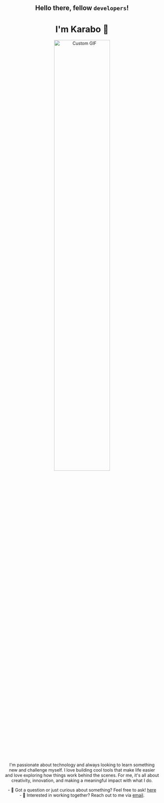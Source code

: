 <div align="center">
  <h2>Hello there, fellow <code>developers</code>!</h2>
  <h1>I'm Karabo 👋</h1>
</div>

<div align="center">
  <img src="https://github.com/Karabosithole/Karabosithole/blob/main/asset/ezgif.com-video-to-gif-converter.gif" 
       alt="Custom GIF" 
       style="max-width: 80%; height: auto; width: 60%;" />
</div>

<div align="center">
  <p>
I'm passionate about technology and always looking to learn something new and challenge myself. I love building cool tools that make life easier and love exploring how things work behind the scenes. For me, it's all about creativity, innovation, and making a meaningful impact with what I do.
  </p>

  <p>
    - 💬 Got a question or just curious about something? Feel free to ask! <a href="https://github.com/Karabosithole/Karabosithole/issues">here</a><br>
    - 💼 Interested in working together? Reach out to me via <a href="mailto:sitholekarabo0@gmail.com">email</a>.
  </p>
</div>
